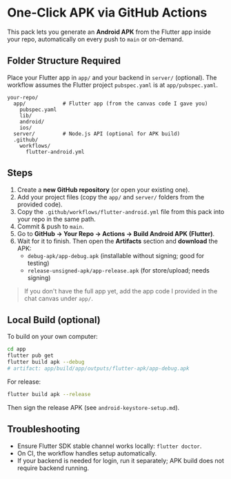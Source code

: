 
# One-Click APK via GitHub Actions

This pack lets you generate an **Android APK** from the Flutter app inside your repo, automatically on every push to `main` or on-demand.

## Folder Structure Required

Place your Flutter app in `app/` and your backend in `server/` (optional). The workflow assumes the Flutter project `pubspec.yaml` is at `app/pubspec.yaml`.

```
your-repo/
  app/            # Flutter app (from the canvas code I gave you)
    pubspec.yaml
    lib/
    android/
    ios/
  server/         # Node.js API (optional for APK build)
  .github/
    workflows/
      flutter-android.yml
```

## Steps

1. Create a **new GitHub repository** (or open your existing one).
2. Add your project files (copy the `app/` and `server/` folders from the provided code).
3. Copy the `.github/workflows/flutter-android.yml` file from this pack into your repo in the same path.
4. Commit & push to `main`.
5. Go to **GitHub → Your Repo → Actions → Build Android APK (Flutter)**.
6. Wait for it to finish. Then open the **Artifacts** section and **download** the APK:
   - `debug-apk/app-debug.apk` (installable without signing; good for testing)
   - `release-unsigned-apk/app-release.apk` (for store/upload; needs signing)

> If you don't have the full app yet, add the app code I provided in the chat canvas under `app/`.

## Local Build (optional)

To build on your own computer:

```bash
cd app
flutter pub get
flutter build apk --debug
# artifact: app/build/app/outputs/flutter-apk/app-debug.apk
```

For release:
```bash
flutter build apk --release
```

Then sign the release APK (see `android-keystore-setup.md`).

## Troubleshooting

- Ensure Flutter SDK stable channel works locally: `flutter doctor`.
- On CI, the workflow handles setup automatically.
- If your backend is needed for login, run it separately; APK build does not require backend running.
